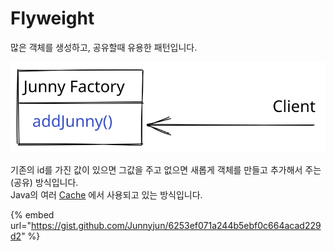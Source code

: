# Flyweight

많은 객체를 생성하고, 공유할때 유용한 패턴입니다.



<img src="../../.gitbook/assets/file.drawing (9) (2).svg" alt="" class="gitbook-drawing">

기존의 id를 가진 값이 있으면 그값을 주고 없으면 새롭게 객체를 만들고 추가해서 주는(공유) 방식입니다.\
Java의  여러 [Cache](../../jvm/clean-architecture/instance-cache.md) 에서 사용되고 있는 방식입니다.

{% embed url="https://gist.github.com/Junnyjun/6253ef071a244b5ebf0c664acad229d2" %}
